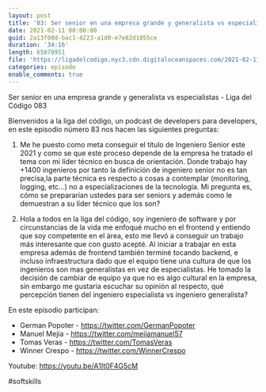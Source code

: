 ```yaml
---
layout: post
title: '83: Ser senior en una empresa grande y generalista vs especialistas'
date: 2021-02-11 00:00:00
guid: 2a13f00d-bac1-4223-a1d0-e7e82d1055ce
duration: '34:16'
length: 65878951 
file: 'https://ligadelcodigo.nyc3.cdn.digitaloceanspaces.com/2021-02-11-senior-empresa-grande-y-generalista-vs-especialsita.mp3'
categories: episode
enable_comments: true
---
```


Ser senior en una empresa grande y generalista vs especialistas - Liga del Código 083

Bienvenidos a la liga del código, un podcast de developers para developers, en este episodio número 83 nos hacen las siguientes preguntas: 

1) Me he puesto como meta conseguir el título de Ingeniero Senior este 2021 y como se que este proceso depende de la empresa he tratado el tema con mi líder técnico en busca de orientación. Donde trabajo hay +1400 ingenieros por tanto la definición de ingeniero senior no es tan precisa,la  parte técnica es respecto a cosas a contemplar (monitoring, logging, etc...) no a especializaciones de la tecnología. Mi pregunta es, cómo se prepararían ustedes para ser seniors y además como le demuestran a su líder técnico que los son?

2) Hola a todos en la liga del código, soy ingeniero de software y por circunstancias de la vida me enfoqué mucho en el frontend y entiendo que soy competente en el área, esto me llevó a conseguir un trabajo más interesante que con gusto acepté. Al iniciar a trabajar en esta empresa además de frontend también terminé tocando backend, e incluso infraestructura dado que el equipo tiene una cultura de que los ingenieros son mas generalistas en vez de especialistas. He tomado la decisión de cambiar de equipo ya que no es algo cultural en la empresa, sin embargo me gustaría escuchar su opinión al respecto, qué percepción tienen del ingeniero especialista vs ingeniero generalista?

En este episodio participan:

- German Popoter - https://twitter.com/GermanPopoter
- Manuel Mejia - https://twitter.com/mejiamanuel57​
- Tomas Veras - https://twitter.com/TomasVeras
- Winner Crespo - https://twitter.com/WinnerCrespo

Youtube: https://youtu.be/A1It0F4G5cM

#softskills
